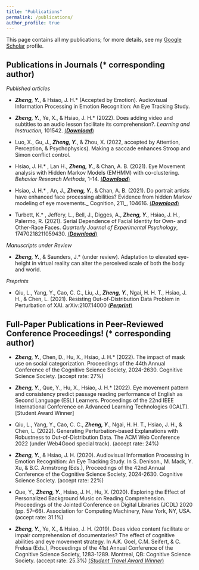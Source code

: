```yaml
---
title: "Publications"
permalink: /publications/
author_profile: true
---
```


This page contains all my publications; for more details, see my [Google Scholar](https://scholar.google.com/citations?hl=zh-CN&user=Cpnk91sAAAAJ) profile. 


## Publications in Journals (* corresponding author)

_Published articles_
*	***Zheng, Y.***, & Hsiao, J. H.* (Accepted by Emotion). Audiovisual Information Processing in Emotion Recognition: An Eye Tracking Study. 

*	***Zheng, Y.***, Ye, X., & Hsiao, J. H.* (2022). Does adding video and subtitles to an audio lesson facilitate its comprehension?. _Learning and Instruction,_ 101542. [(***Download***)](https://doi.org/10.1016/j.learninstruc.2021.101542) 

*	Luo, X., Gu, J.,  ***Zheng, Y.***, & Zhou, X. (2022, accepted by Attention, Perception, & Psychophysics). Making a saccade enhances Stroop and Simon conflict control. 

*	Hsiao, J. H.* , Lan H., ***Zheng, Y.***, & Chan, A. B. (2021). Eye Movement analysis with Hidden Markov Models (EMHMM) with co-clustering. _Behavior Research Methods_, 1-14.  [(***Download***)](https://doi.org/10.3758/s13428-021-01541-5)

*	Hsiao, J. H.* , An, J.,  ***Zheng, Y.***, & Chan, A. B. (2021). Do portrait artists have enhanced face processing abilities? Evidence from hidden Markov modeling of eye movements._ Cognition, 211_, 104616. [(***Download***)](https://doi.org/10.1016/j.cognition.2021.104616) 

*	Turbett, K.* , Jeffery, L., Bell, J., Digges, A., ***Zheng, Y.***, Hsiao, J. H., Palermo, R. (2021). Serial Dependence of Facial Identity for Own- and Other-Race Faces. _Quarterly Journal of Experimental Psychology_, 17470218211059430. [(***Download***)](https://doi.org/10.1177/17470218211059430) 



_Manuscripts under Review_

*	***Zheng, Y.***, & Saunders, J.* (under review). Adaptation to elevated eye-height in virtual reality can alter the perceived scale of both the body and world.

_Preprints_
*	Qiu, L., Yang, Y., Cao, C. C., Liu, J., ***Zheng, Y.***, Ngai, H. H. T., Hsiao, J. H., & Chen, L. (2021). Resisting Out-of-Distribution Data Problem in Perturbation of XAI. arXiv:2107.14000 [(***Perprint***)](https://arxiv.org/abs/2107.14000)



## Full-Paper Publications in Peer-Reviewed Conference Proceedings! (* corresponding author)
* ***Zheng, Y.***, Chen, D., Hu, X., Hsiao, J. H.* (2022). The impact of mask use on social categorization. Proceedings of the 44th Annual Conference of the Cognitive Science Society, 2024-2630. Cognitive Science Society. (accept rate: 27%) 

* ***Zheng, Y.***, Que, Y., Hu, X., Hsiao, J. H.* (2022). Eye movement pattern and consistency predict passage reading performance of English as Second Language (ESL) Learners. Proceedings of the 22nd IEEE International Conference on Advanced Learning Technologies (ICALT). [Student Award Winner]

* Qiu, L., Yang, Y., Cao, C. C., ***Zheng, Y.***, Ngai, H. H. T., Hsiao, J. H., & Chen, L. (2022). Generating Perturbation-based Explanations with Robustness to Out-of-Distribution Data. The ACM Web Conference 2022 (under Web4Good special track). (accept rate: 24%)

* ***Zheng, Y.***, & Hsiao, J. H. (2020). Audiovisual Information Processing in Emotion Recognition: An Eye Tracking Study. In S. Denison., M. Mack, Y. Xu, & B.C. Armstrong (Eds.), Proceedings of the 42nd Annual Conference of the Cognitive Science Society, 2024-2630. Cognitive Science Society. (accept rate: 22%)

* Que, Y., ***Zheng, Y.***, Hsiao, J. H., Hu, X. (2020). Exploring the Effect of Personalized Background Music on Reading Comprehension. Proceedings of the Jointed Conference on Digital Libraries (JCDL) 2020 (pp. 57–66). Association for Computing Machinery, New York, NY, USA. (accept rate: 31.1%)

* ***Zheng, Y.***, Ye, X., & Hsiao, J. H. (2019). Does video content facilitate or impair comprehension of documentaries? The effect of cognitive abilities and eye movement strategy. In A.K. Goel, C.M. Seifert, & C. Freksa (Eds.), Proceedings of the 41st Annual Conference of the Cognitive Science Society, 1283-1289. Montreal, QB: Cognitive Science Society. (accept rate: 25.3%) [(_Student Travel Award Winner_)](https://www.researchgate.net/profile/Yueyuan-Zheng-2/publication/346096163_Does_Video_Content_Facilitate_or_Impair_Comprehension_of_Documentaries_The_Effect_of_Cognitive_Abilities_and_Eye_Movement_Strategy/links/5fbb6cff458515b797628e10/Does-Video-Content-Facilitate-or-Impair-Comprehension-of-Documentaries-The-Effect-of-Cognitive-Abilities-and-Eye-Movement-Strategy.pdf)

